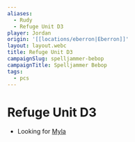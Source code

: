 ```yaml
---
aliases:
  - Rudy
  - Refuge Unit D3
player: Jordan
origin: '[[locations/eberron|Eberron]]'
layout: layout.webc
title: Refuge Unit D3
campaignSlug: spelljammer-bebop
campaignTitle: Spelljammer Bebop
tags:
  - pcs
---
```

# Refuge Unit D3
- Looking for [Myla](npcs/myla.md)
